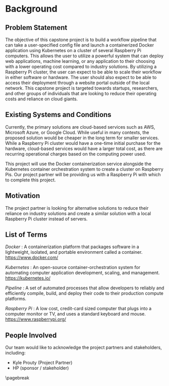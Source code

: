# Background

## Problem Statement

The objective of this capstone project is to build a workflow pipeline that can take a user-specified config file and
launch a containerized Docker application using Kubernetes on a cluster of several Raspberry Pi computers. This allows
the user to utilize a powerful system that can deploy web applications, machine learning, or any application to their
choosing with a lower operating cost compared to industry solutions. By utilizing a Raspberry Pi cluster, the user can
expect to be able to scale their workflow in either software or hardware. The user should also expect to be able to
access their deployment through a website portal outside of the local network. This capstone project is targeted towards
startups, researchers, and other groups of individuals that are looking to reduce their operating costs and reliance on
cloud giants.


## Existing Systems and Conditions

Currently, the primary solutions are cloud-based services such as AWS, Microsoft Azure, or Google Cloud. While useful in
many contexts, the proposed solution would be cheaper in the long term for smaller services. While a Raspberry Pi
cluster would have a one-time initial purchase for the hardware, cloud-based services would have a larger total cost, as
there are recurring operational charges based on the computing power used.

This project will use the Docker containerization service alongside the Kubernetes container orchestration system to
create a cluster on Raspberry Pis. Our project partner will be providing us with a Raspberry Pi with which to complete
this project.

## Motivation

The project partner is looking for alternative solutions to reduce their reliance on industry solutions and create a
similar solution with a local Raspberry Pi cluster instead of servers.

## List of Terms

*Docker*
: A containerization platform that packages software in a lightweight, isolated, and portable environment called a
container. <https://www.docker.com/>

*Kubernetes*
: An open-source container-orchestration system for automating computer application development, scaling, and
  management. <https://kubernetes.io/>

*Pipeline*
: A set of automated processes that allow developers to reliably and efficiently compile, build, and deploy their code
  to their production compute platforms.

*Raspberry Pi*
: A low cost, credit-card sized computer that plugs into a computer monitor or TV, and uses a standard keyboard and
  mouse. <https://www.raspberrypi.org/>


## People Involved

Our team would like to acknowledge the project partners and stakeholders, including:

- Kyle Prouty (Project Partner)
- HP (sponsor / stakeholder)

\pagebreak
